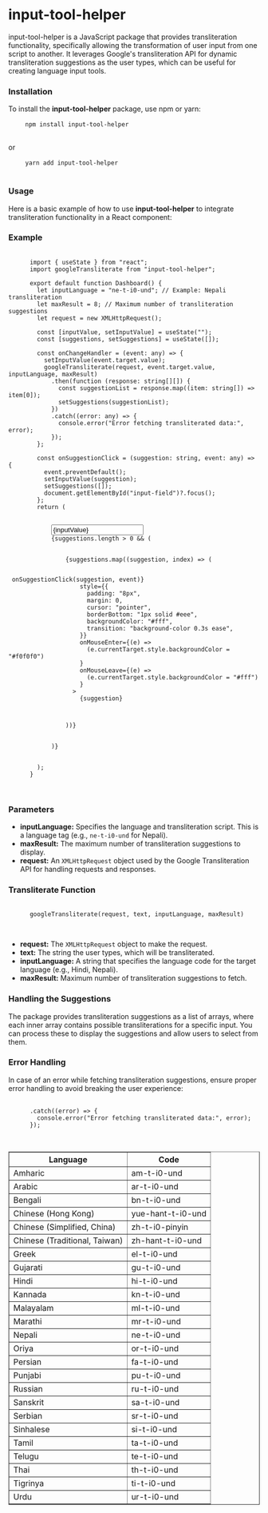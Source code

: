 <!DOCTYPE html>
<html lang="en">
<head>
  <meta charset="UTF-8">
  <meta name="viewport" content="width=device-width, initial-scale=1.0">
</head>
<body>

  <h1>input-tool-helper</h1>

  <p>input-tool-helper is a JavaScript package that provides transliteration functionality, specifically allowing the transformation of user input from one script to another. It leverages Google's transliteration API for dynamic transliteration suggestions as the user types, which can be useful for creating language input tools.</p>

  <h3>Installation</h3>

  <p>To install the <strong>input-tool-helper</strong> package, use npm or yarn:</p>

  <pre class="bash">
    <code>npm install input-tool-helper</code>
  </pre>
  <p>or</p>
  <pre class="bash">
    <code>yarn add input-tool-helper</code>
  </pre>

  <h3>Usage</h3>

  <p>Here is a basic example of how to use <strong>input-tool-helper</strong> to integrate transliteration functionality in a React component:</p>

  <h3>Example</h3>
  
  <pre class="typescript">
    <code>
      import { useState } from "react";
      import googleTransliterate from "input-tool-helper";
      
      export default function Dashboard() {
        let inputLanguage = "ne-t-i0-und"; // Example: Nepali transliteration
        let maxResult = 8; // Maximum number of transliteration suggestions
        let request = new XMLHttpRequest();
      
        const [inputValue, setInputValue] = useState("");
        const [suggestions, setSuggestions] = useState<string[]>([]);
          
        const onChangeHandler = (event: any) => {
          setInputValue(event.target.value);
          googleTransliterate(request, event.target.value, inputLanguage, maxResult)
            .then(function (response: string[][]) {
              const suggestionList = response.map((item: string[]) => item[0]);
              setSuggestions(suggestionList);
            })
            .catch((error: any) => {
              console.error("Error fetching transliterated data:", error);
            });
        };
          
        const onSuggestionClick = (suggestion: string, event: any) => {
          event.preventDefault();
          setInputValue(suggestion);
          setSuggestions([]);
          document.getElementById("input-field")?.focus();
        };
        return (
          <div style={{ position: "relative" }}>
            <input
              type="text"
              name="name"
              id="input-field"
              onChange={onChangeHandler}
              value={inputValue}
              autoComplete="off"
              style={{ width: "100%", padding: "8px", boxSizing: "border-box" }}
            />
            {suggestions.length > 0 && (
              <div
                style={{
                  position: "absolute",
                  top: "100%",
                  left: 0,
                  width: "100%",
                  maxHeight: "150px",
                  overflowY: "auto",
                  backgroundColor: "white",
                  border: "1px solid #ccc",
                  zIndex: 1000,
                  boxShadow: "0 4px 8px rgba(0,0,0,0.1)",
                }}
              >
                {suggestions.map((suggestion, index) => (
                  <p
                    key={index}
                    onMouseDown={(event) => onSuggestionClick(suggestion, event)}
                    style={{
                      padding: "8px",
                      margin: 0,
                      cursor: "pointer",
                      borderBottom: "1px solid #eee",
                      backgroundColor: "#fff",
                      transition: "background-color 0.3s ease",
                    }}
                    onMouseEnter={(e) =>
                      (e.currentTarget.style.backgroundColor = "#f0f0f0")
                    }
                    onMouseLeave={(e) =>
                      (e.currentTarget.style.backgroundColor = "#fff")
                    }
                  >
                    {suggestion}
                  </p>
                ))}
              </div>
            )}
          </div>
        );
      }
    </code>
  </pre>

  <h3>Parameters</h3>
  <ul>
    <li><strong>inputLanguage:</strong> Specifies the language and transliteration script. This is a language tag (e.g., <code>ne-t-i0-und</code> for Nepali).</li>
    <li><strong>maxResult:</strong> The maximum number of transliteration suggestions to display.</li>
    <li><strong>request:</strong> An <code>XMLHttpRequest</code> object used by the Google Transliteration API for handling requests and responses.</li>
  </ul>

  <h3>Transliterate Function</h3>
  <pre class="javascript">
    <code>
      googleTransliterate(request, text, inputLanguage, maxResult)
    </code>
  </pre>

  <ul>
    <li><strong>request:</strong> The <code>XMLHttpRequest</code> object to make the request.</li>
    <li><strong>text:</strong> The string the user types, which will be transliterated.</li>
    <li><strong>inputLanguage:</strong> A string that specifies the language code for the target language (e.g., Hindi, Nepali).</li>
    <li><strong>maxResult:</strong> Maximum number of transliteration suggestions to fetch.</li>
  </ul>

  <h3>Handling the Suggestions</h3>
  <p>The package provides transliteration suggestions as a list of arrays, where each inner array contains possible transliterations for a specific input. You can process these to display the suggestions and allow users to select from them.</p>

  <h3>Error Handling</h3>
  <p>In case of an error while fetching transliteration suggestions, ensure proper error handling to avoid breaking the user experience:</p>

  <pre class="javascript">
    <code>
      .catch((error) => {
        console.error("Error fetching transliterated data:", error);
      });
    </code>
  </pre>

  <table border="1">
    <thead>
        <tr>
            <th>Language</th>
            <th>Code</th>
        </tr>
    </thead>
    <tbody>
        <tr>
            <td>Amharic</td>
            <td>am-t-i0-und</td>
        </tr>
        <tr>
            <td>Arabic</td>
            <td>ar-t-i0-und</td>
        </tr>
        <tr>
            <td>Bengali</td>
            <td>bn-t-i0-und</td>
        </tr>
        <tr>
            <td>Chinese (Hong Kong)</td>
            <td>yue-hant-t-i0-und</td>
        </tr>
        <tr>
            <td>Chinese (Simplified, China)</td>
            <td>zh-t-i0-pinyin</td>
        </tr>
        <tr>
            <td>Chinese (Traditional, Taiwan)</td>
            <td>zh-hant-t-i0-und</td>
        </tr>
        <tr>
            <td>Greek</td>
            <td>el-t-i0-und</td>
        </tr>
        <tr>
            <td>Gujarati</td>
            <td>gu-t-i0-und</td>
        </tr>
        <tr>
            <td>Hindi</td>
            <td>hi-t-i0-und</td>
        </tr>
        <tr>
            <td>Kannada</td>
            <td>kn-t-i0-und</td>
        </tr>
        <tr>
            <td>Malayalam</td>
            <td>ml-t-i0-und</td>
        </tr>
        <tr>
            <td>Marathi</td>
            <td>mr-t-i0-und</td>
        </tr>
        <tr>
            <td>Nepali</td>
            <td>ne-t-i0-und</td>
        </tr>
        <tr>
            <td>Oriya</td>
            <td>or-t-i0-und</td>
        </tr>
        <tr>
            <td>Persian</td>
            <td>fa-t-i0-und</td>
        </tr>
        <tr>
            <td>Punjabi</td>
            <td>pu-t-i0-und</td>
        </tr>
        <tr>
            <td>Russian</td>
            <td>ru-t-i0-und</td>
        </tr>
        <tr>
            <td>Sanskrit</td>
            <td>sa-t-i0-und</td>
        </tr>
        <tr>
            <td>Serbian</td>
            <td>sr-t-i0-und</td>
        </tr>
        <tr>
            <td>Sinhalese</td>
            <td>si-t-i0-und</td>
        </tr>
        <tr>
            <td>Tamil</td>
            <td>ta-t-i0-und</td>
        </tr>
        <tr>
            <td>Telugu</td>
            <td>te-t-i0-und</td>
        </tr>
        <tr>
            <td>Thai</td>
            <td>th-t-i0-und</td>
        </tr>
        <tr>
            <td>Tigrinya</td>
            <td>ti-t-i0-und</td>
        </tr>
        <tr>
            <td>Urdu</td>
            <td>ur-t-i0-und</td>
        </tr>
    </tbody>
</table>


</body>
</html>
